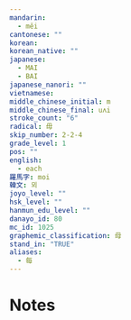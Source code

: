```yaml
---
mandarin:
  - měi
cantonese: ""
korean:
korean_native: ""
japanese:
  - MAI
  - BAI
japanese_nanori: ""
vietnamese:
middle_chinese_initial: m
middle_chinese_final: uʌi
stroke_count: "6"
radical: 毋
skip_number: 2-2-4
grade_level: 1
pos: ""
english:
  - each
羅馬字: moi
韓文: 뫼
joyo_level: ""
hsk_level: ""
hanmun_edu_level: ""
danayo_id: 80
mc_id: 1025
graphemic_classification: 母
stand_in: "TRUE"
aliases:
  - 每
---
```


# Notes
